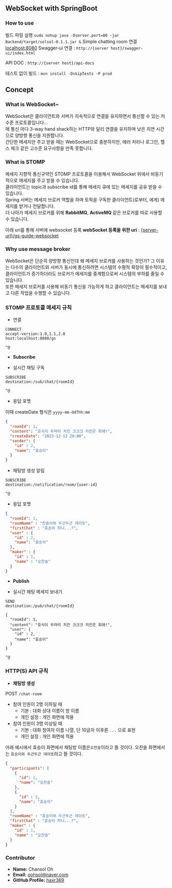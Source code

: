 ## WebSocket with SpringBoot

### How to use

빌드 파일 실행
`sudo nohup java -Dserver.port=80 -jar Backend/target/solsol-0.1.1.jar &`
Simple chatting room 연결 [localhost:8080](http://localhost:8080) 
Swagger-ui 연결 : `http://{server host}/swagger-ui/index.html`

API DOC : `http://{server host}/api-docs`

테스트 없이 빌드 : `mvn install -DskipTests -P prod`

## Concept

### What is WebSocket~

WebSocket은 클라이언트와 서버가 지속적으로 연결을 유지하면서 통신할 수 있는 저수준 프로토콜입니다... <br/>
매 통신 마다 3-way hand shack하는 HTTP와 달리 연결을 유지하며 낮은 지연 시간으로 양방향 통신을 지원합니다. <br/>
간단한 메세지만 주고 받을 때는 WebSocket으로 충분하지만, 에러 처리나 로그인, 헬스 체크 같은 고수준 요구사항을 만족 못합니다.

### What is STOMP

메세지 지향적 통신규약인 STOMP 프로토콜을 이용해서 WebSocket 위에서 비동기적으로 메세지를 주고 받을 수 있습니다. <br/>
클라이언트는 topic과 subscribe id를 통해 메세지 큐에 있는 메세지를 공유 받을 수 있습니다. <br/>
Spring 서버는 메세지 브로커 역할을 하며 토픽을 구독한 클라이언트(로부터, 에게) 메세지를 받거나 전달합니다. <br/>
더 나아가 메세지 브로커를 위해 **RabbitMQ**, **ActiveMQ** 같은 브로커를 따로 사용할 수 있습니다.

아래 uri를 통해 서버에 websocket 등록
**webSocket 등록을 위한 uri** : [{server-url}/gs-guide-websocket](/gs-guide-websocket)

### Why use message broker

WebSocket은 단순히 양방향 통신인데 왜 메세지 브로커를 사용하는 것인가?
그 이유는 다수의 클라이언트와 서버가 동시에 통신하려면 시스템의 수평적 확장이 필수적이고, 클라이언트가 증가하더라도 브로커가 메세지를 중계함으로써 시스템의 부하를 줄일 수 있습니다. <br/>
또한 메세지 브로커를 사용해 비동기 통신을 가능하게 하고 클라이언트는 메세지를 보내고 다른 작업을 수행할 수 있습니다.  

### STOMP 프로토콜 메세지 규칙

- 연결
```
CONNECT
accept-version:1.0,1.1,2.0
host:localhost:8080/gs

^@
```

- **Subscribe**

- 실시간 채팅 구독
```
SUBSCRIBE
destination:/sub/chat/{roomId}

^@
```

- 응답 포멧

이때 createDate 형식은 `yyyy-mm-ddThh:mm` 
```json
{
  "roomId": 1,
  "content": "호식이 두마리 치킨 크크크 치킨은 최애!",
  "createDate": "2023-12-12 20:00",
  "sender": {
    "id" : 2,
    "name": "효승이"
  }
}
```

- 채팅방 생성 알림
```
SUBSCRIBE
destination:/notification/room/{user-id}

^@
```

- 응답 포멧

```json
{
  "roomId": 1,
  "roomName" : "찬솔이와 두근두근 데이또",
  "firstChat" : "효승이 자니...?",
  "user" : {
    "id" : 2,
    "name": "효승이"
  },
  "maker" : {
    "id" : 1,
    "name" : "오찬솔"
  }
}
```

- **Publish**

- 실시간 채팅 메세지 보내기
```
SEND
destination:/pub/chat/{roomId}

{
  "roomId": 1,
  "content": "호식이 두마리 치킨 크크크 치킨은 회애!",
  "user": {
    "id" : 2,
    "name": "효승이"
  }
}

^@
```

### HTTP(S) API 규칙

- **채팅방 생성**

POST `/chat-room`

- 참여 인원이 2명 이하일 때
    - 기본 : 대화 상대 이름이 방 이름
    - 개인 설정 : 개인 화면에 적용
- 참여 인원이 3명 이상일 때
    - 기본 : 대화 참여자 이름 나열, 단 10글자 이후론 `...` 으로 표현
    - 개인 설정 : 개인 화면에 적용

아래 예시에서 효승이 화면에서 채팅방 이름은`오찬솔`이라고 뜰 것이다.
오찬솔 화면에서는 `효승이와 두근두근 데이또`라고 뜰 것이다.

```json
{
  "participants": [
    {
      "id": 1,
      "name": "오찬솔"
    },
    {
      "id" : 2,
      "name": "효승이"
    }
  ],
  "roomName" : "효승이와 두근두근 데이또",
  "firstChat" : "효승이 자니...?",
  "maker" : {
    "id" : 1,
    "name" : "오찬솔"
  }
}

```



### Contributor

- **Name:** Chansol Oh
- **Email:** [oohsol@naver.com](mailto:oohsol@naver.com)
- **GitHub Profile:** [haxr369](https://github.com/haxr369?tab=followers)